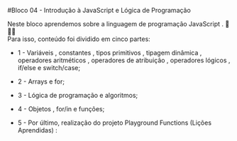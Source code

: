 #Bloco 04 - Introdução à JavaScript e Lógica de Programação

Neste bloco aprendemos sobre a linguagem de programação JavaScript . 🚀🚀🚀 \
Para isso, conteúdo foi dividido em cinco partes:
- 1 - Variáveis , constantes , tipos primitivos , tipagem dinâmica , operadores aritméticos , operadores de atribuição , operadores lógicos , if/else e switch/case;

- 2 - Arrays e for;

- 3 - Lógica de programação e algoritmos;

- 4 - Objetos , for/in e funções;

- 5 - Por último, realização do projeto Playground Functions (Lições Aprendidas) :
